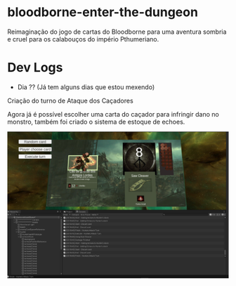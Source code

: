 # bloodborne-enter-the-dungeon
Reimaginação do jogo de cartas do Bloodborne para uma aventura sombria e cruel para os calabouços do império Pthumeriano.

# Dev Logs

- Dia ?? (Já tem alguns dias que estou mexendo)

Criação do turno de Ataque dos Caçadores

Agora já é possível escolher uma carta do caçador para infringir dano no monstro, também foi criado o sistema de estoque de echoes.

![](Docs/hunter_attack_turn.PNG)


